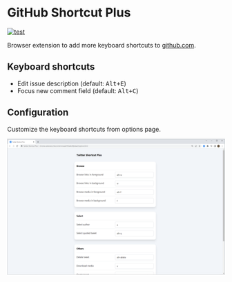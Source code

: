 # GitHub Shortcut Plus

[![test](https://github.com/r7kamura/github-shortcut-plus/actions/workflows/test.yml/badge.svg)](https://github.com/r7kamura/github-shortcut-plus/actions/workflows/test.yml)

Browser extension to add more keyboard shortcuts to [github.com](https://github.com/).

## Keyboard shortcuts

- Edit issue description (default: <kbd>Alt+E</kbd>)
- Focus new comment field (default: <kbd>Alt+C</kbd>)

## Configuration

Customize the keyboard shortcuts from options page.

![](images/screenshot.png)
